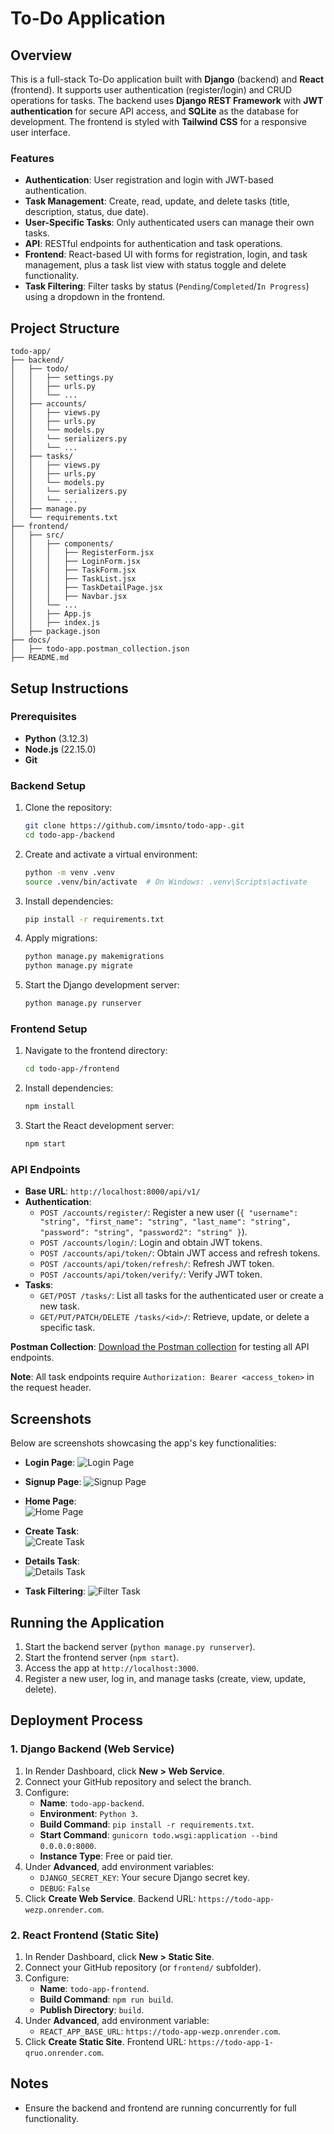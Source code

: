 # To-Do Application

## Overview
This is a full-stack To-Do application built with **Django** (backend) and **React** (frontend). It supports user authentication (register/login) and CRUD operations for tasks. The backend uses **Django REST Framework** with **JWT authentication** for secure API access, and **SQLite** as the database for development. The frontend is styled with **Tailwind CSS** for a responsive user interface.

### Features
- **Authentication**: User registration and login with JWT-based authentication.
- **Task Management**: Create, read, update, and delete tasks (title, description, status, due date).
- **User-Specific Tasks**: Only authenticated users can manage their own tasks.
- **API**: RESTful endpoints for authentication and task operations.
- **Frontend**: React-based UI with forms for registration, login, and task management, plus a task list view with status toggle and delete functionality.
- **Task Filtering**: Filter tasks by status (`Pending`/`Completed`/`In Progress`) using a dropdown in the frontend.

## Project Structure
```
todo-app/
├── backend/
│   ├── todo/
│   │   ├── settings.py
│   │   ├── urls.py
│   │   └── ...
│   ├── accounts/
│   │   ├── views.py
│   │   ├── urls.py
│   │   └── models.py
│   │   └── serializers.py
│   │   └── ...
│   ├── tasks/
│   │   ├── views.py
│   │   ├── urls.py
│   │   └── models.py
│   │   └── serializers.py
│   │   └── ...
│   ├── manage.py
│   └── requirements.txt
├── frontend/
│   ├── src/
│   │   ├── components/
│   │   │   ├── RegisterForm.jsx
│   │   │   ├── LoginForm.jsx
│   │   │   ├── TaskForm.jsx
│   │   │   ├── TaskList.jsx
│   │   │   ├── TaskDetailPage.jsx
│   │   │   ├── Navbar.jsx
│   │   └── ...
│   │   ├── App.js
│   │   ├── index.js
│   ├── package.json
├── docs/
│   ├── todo-app.postman_collection.json
├── README.md
```

## Setup Instructions

### Prerequisites
- **Python** (3.12.3)
- **Node.js** (22.15.0)
- **Git**

### Backend Setup
1. Clone the repository:
   ```bash
   git clone https://github.com/imsnto/todo-app-.git
   cd todo-app-/backend
   ```
2. Create and activate a virtual environment:
   ```bash
   python -m venv .venv
   source .venv/bin/activate  # On Windows: .venv\Scripts\activate
   ```
3. Install dependencies:
   ```bash
   pip install -r requirements.txt
   ```
4. Apply migrations:
   ```bash
   python manage.py makemigrations
   python manage.py migrate
   ```
6. Start the Django development server:
   ```bash
   python manage.py runserver
   ```

### Frontend Setup
1. Navigate to the frontend directory:
   ```bash
   cd todo-app-/frontend
   ```
2. Install dependencies:
   ```bash
   npm install
   ```
3. Start the React development server:
   ```bash
   npm start
   ```

### API Endpoints
- **Base URL**: `http://localhost:8000/api/v1/`
- **Authentication**:
  - `POST /accounts/register/`: Register a new user (`{ "username": "string", "first_name": "string", "last_name": "string", "password": "string", "password2": "string" }`).
  - `POST /accounts/login/`: Login and obtain JWT tokens.
  - `POST /accounts/api/token/`: Obtain JWT access and refresh tokens.
  - `POST /accounts/api/token/refresh/`: Refresh JWT token.
  - `POST /accounts/api/token/verify/`: Verify JWT token.
- **Tasks**:
  - `GET/POST /tasks/`: List all tasks for the authenticated user or create a new task.
  - `GET/PUT/PATCH/DELETE /tasks/<id>/`: Retrieve, update, or delete a specific task.
    
**Postman Collection**: [Download the Postman collection](/docs/todo-app.postman_collection.json) for testing all API endpoints.
  
**Note**: All task endpoints require `Authorization: Bearer <access_token>` in the request header.

## Screenshots
Below are screenshots showcasing the app's key functionalities:

- **Login Page**:
  ![Login Page](/docs/screenshots/login.png)

- **Signup Page**:
  ![Signup Page](/docs/screenshots/register.png)

- **Home Page**:  
  ![Home Page](/docs/screenshots/home-page.png)

- **Create Task**:  
  ![Create Task](/docs/screenshots/create-task.png)

- **Details Task**:  
  ![Details Task](/docs/screenshots/detail-task.png)

- **Task Filtering**:
  ![Filter Task](/docs/screenshots/filter.png)

## Running the Application
1. Start the backend server (`python manage.py runserver`).
2. Start the frontend server (`npm start`).
3. Access the app at `http://localhost:3000`.
4. Register a new user, log in, and manage tasks (create, view, update, delete).


## Deployment Process

### 1. Django Backend (Web Service)
1. In Render Dashboard, click **New > Web Service**.
2. Connect your GitHub repository and select the branch.
3. Configure:
   - **Name**: `todo-app-backend`.
   - **Environment**: `Python 3`.
   - **Build Command**: `pip install -r requirements.txt`.
   - **Start Command**: `gunicorn todo.wsgi:application --bind 0.0.0.0:8000`.
   - **Instance Type**: Free or paid tier.
4. Under **Advanced**, add environment variables:
   - `DJANGO_SECRET_KEY`: Your secure Django secret key.
   - `DEBUG`: `False`
5. Click **Create Web Service**. Backend URL: `https://todo-app-wezp.onrender.com`.

### 2. React Frontend (Static Site)
1. In Render Dashboard, click **New > Static Site**.
2. Connect your GitHub repository (or `frontend/` subfolder).
3. Configure:
   - **Name**: `todo-app-frontend`.
   - **Build Command**: `npm run build`.
   - **Publish Directory**: `build`.
4. Under **Advanced**, add environment variable:
   - `REACT_APP_BASE_URL`: `https://todo-app-wezp.onrender.com`.
5. Click **Create Static Site**. Frontend URL: `https://todo-app-1-qruo.onrender.com`.

## Notes
- Ensure the backend and frontend are running concurrently for full functionality.

